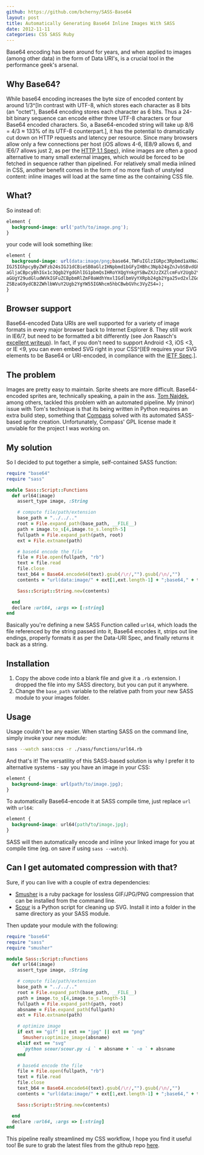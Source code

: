 ```yaml
---
github: https://github.com/bcherny/SASS-Base64
layout: post
title: Automatically Generating Base64 Inline Images With SASS
date: 2012-11-11
categories: CSS SASS Ruby
---
```


Base64 encoding has been around for years, and when applied to images (among other data) in the form of Data URI's, is a crucial tool in the performance geek's arsenal.

## Why Base64?

While base64 encoding increases the byte size of encoded content by around 1/3^[In contrast with UTF-8, which stores each character as 8 bits (an "octet"), Base64 encoding stores each character as 6 bits. Thus a 24-bit binary sequence can encode either three UTF-8 characters or four Base64 encoded characters. So, a Base64-encoded string will take up 8/6 = 4/3 &#x2248; 133% of its UTF-8 counterpart.], it has the potential to dramatically cut down on HTTP requests and latency per resource. Since many browsers allow only a few connections per host (iOS allows 4-6, IE8/9 allows 6, and IE6/7 allows just 2, as per the [HTTP 1.1 Spec](http://www.w3.org/Protocols/rfc2616/rfc2616-sec8.html)), inline images are often a good alternative to many small external images, which would be forced to be fetched in sequence rather than pipelined. For relatively small media inlined in CSS, another benefit comes in the form of no more flash of unstyled content: inline images will load at the same time as the containing CSS file.

## What?

So instead of:

```css
element {
  background-image: url('path/to/image.png');
}
```

your code will look something like:

```css
element {
  background-image: url(data:image/png;base64,TWFuIGlzIGRpc3Rpbmd1aXNoZWQsIG5vdCBvbmx5
IGJ5IGhpcyByZWFzb24sIGJ1dCBieSB0aGlzIHNpbmd1bGFyIHBhc3Npb24gZnJvbSBvdGhlciBhbmltYWxzLCB3
aGljaCBpcyBhIGx1c3Qgb2YgdGhlIG1pbmQsIHRoYXQgYnkgYSBwZXJzZXZlcmFuY2Ugb2YgZGVsaWdodCBpbiB0
aGUgY29udGludWVkIGFuZCBpbmRlZmF0aWdhYmxlIGdlbmVyYXRpb24gb2Yga25vd2xlZGdlLCBleGNlZWRzIHRo
ZSBzaG9ydCB2ZWhlbWVuY2Ugb2YgYW55IGNhcm5hbCBwbGVhc3VyZS4=);
}
```

## Browser support

Base64-encoded Data URIs are well supported for a variety of image formats in every major browser back to Internet Explorer 8. They still work in IE6/7, but need to be formatted a bit differently (see Jon Raasch's [excellent writeup](http://jonraasch.com/blog/css-data-uris-in-all-browsers)). In fact, if you don't need to support Android <3, iOS <3, or IE <9, you can even embed SVG right in your CSS^[IE9 requires your SVG elements to be Base64 or URI-encoded, in compliance with the [IETF Spec](http://www.ietf.org/rfc/rfc2397.txt).].

## The problem

Images are pretty easy to maintain. Sprite sheets are more difficult. Base64-encoded sprites are, technically speaking, a pain in the ass. [Tom Najdek](http://doppnet.com/2012/07/Ninja-SVG-sprites), among others, tackled this problem with an automated pipeline. My (minor) issue with Tom's technique is that its being written in Python requires an extra build step, something that [Compass](http://compass.handlino.com) solved with its automated SASS-based sprite creation. Unfortunately, Compass' GPL license made it unviable for the project I was working on.

## My solution

So I decided to put together a simple, self-contained SASS function:

```ruby
require "base64"
require "sass"

module Sass::Script::Functions
  def url64(image)
    assert_type image, :String

    # compute file/path/extension
    base_path = "../../.."
    root = File.expand_path(base_path, __FILE__)
    path = image.to_s[4,image.to_s.length-5]
    fullpath = File.expand_path(path, root)
    ext = File.extname(path)

    # base64 encode the file
    file = File.open(fullpath, "rb")
    text = file.read
    file.close
    text_b64 = Base64.encode64(text).gsub(/\r/,"").gsub(/\n/,"")
    contents = "url(data:image/" + ext[1,ext.length-1] + ";base64," + text_b64 + ")"

    Sass::Script::String.new(contents)

  end
  declare :url64, :args => [:string]
end
```

Basically you're defining a new SASS Function called `url64`, which loads the file referenced by the string passed into it, Base64 encodes it, strips out line endings, properly formats it as per the Data-URI Spec, and finally returns it back as a string.

## Installation

1. Copy the above code into a blank file and give it a `.rb` extension. I dropped the file into my SASS directory, but you can put it anywhere.
2. Change the `base_path` variable to the relative path from your new SASS module to your images folder.

## Usage

Usage couldn't be any easier. When starting SASS on the command line, simply invoke your new module:

```bash
sass --watch sass:css -r ./sass/functions/url64.rb
```

And that's it! The versatility of this SASS-based solution is why I prefer it to alternative systems - say you have an image in your CSS:

```css
element {
  background-image: url(path/to/image.jpg);
}
```

To automatically Base64-encode it at SASS compile time, just replace `url` with `url64`:

```css
element {
  background-image: url64(path/to/image.jpg);
}
```

SASS will then automatically encode and inline your linked image for you at compile time (eg. on save if using `sass --watch`).

## Can I get automated compression with that?

Sure, if you can live with a couple of extra dependencies:

- [Smusher](https://github.com/grosser/smusher) is a ruby package for lossless GIF/JPG/PNG compression that can be installed from the command line.
- [Scour](http://www.codedread.com/scour/) is a Python script for cleaning up SVG. Install it into a folder in the same directory as your SASS module.

Then update your module with the following:

```ruby
require "base64"
require "sass"
require "smusher"

module Sass::Script::Functions
  def url64(image)
    assert_type image, :String

    # compute file/path/extension
    base_path = "../../.."
    root = File.expand_path(base_path, __FILE__)
    path = image.to_s[4,image.to_s.length-5]
    fullpath = File.expand_path(path, root)
    absname = File.expand_path(fullpath)
    ext = File.extname(path)

    # optimize image
    if ext == "gif" || ext == "jpg" || ext == "png"
      Smusher::optimize_image(absname)
    elsif ext == "svg"
      `python scour/scour.py -i ` + absname + ` -o ` + absname
    end

    # base64 encode the file
    file = File.open(fullpath, "rb")
    text = file.read
    file.close
    text_b64 = Base64.encode64(text).gsub(/\r/,"").gsub(/\n/,"")
    contents = "url(data:image/" + ext[1,ext.length-1] + ";base64," + text_b64 + ")"

    Sass::Script::String.new(contents)

  end
  declare :url64, :args => [:string]
end
```

This pipeline really streamlined my CSS workflow, I hope you find it useful too! Be sure to grab the latest files from the github repo [here](https://github.com/bcherny/SASS-Base64).
